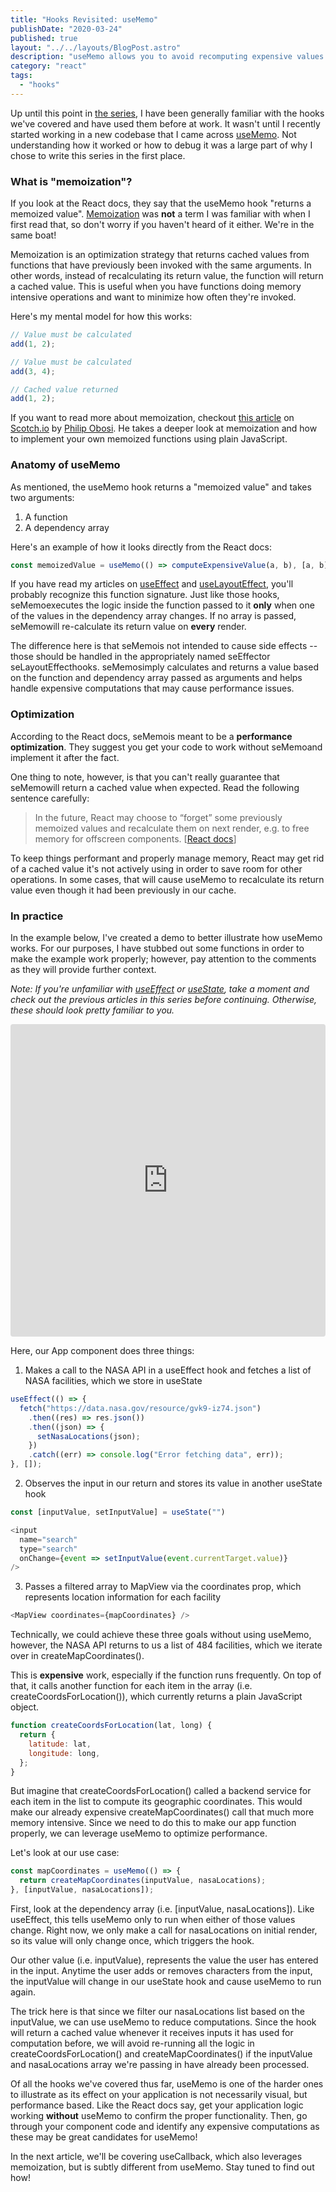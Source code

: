 ```yaml
---
title: "Hooks Revisited: useMemo"
publishDate: "2020-03-24"
published: true
layout: "../../layouts/BlogPost.astro"
description: "useMemo allows you to avoid recomputing expensive values by leveraging memoization under the hood."
category: "react"
tags:
  - "hooks"
---
```


Up until this point in <a href="/posts/hooks-revisited">the series</a>, I have been generally familiar with the hooks we've covered and have used them before at work. It wasn't until I recently started working in a new codebase that I came across [useMemo](https://reactjs.org/docs/hooks-reference.html#usememo). Not understanding how it worked or how to debug it was a large part of why I chose to write this series in the first place.

### What is "memoization"?

If you look at the React docs, they say that the useMemo hook "returns a memoized value". [Memoization](https://en.wikipedia.org/wiki/Memoization) was **not** a term I was familiar with when I first read that, so don't worry if you haven't heard of it either. We're in the same boat!

Memoization is an optimization strategy that returns cached values from functions that have previously been invoked with the same arguments. In other words, instead of recalculating its return value, the function will return a cached value. This is useful when you have functions doing memory intensive operations and want to minimize how often they're invoked.

Here's my mental model for how this works:

```javascript
// Value must be calculated
add(1, 2);

// Value must be calculated
add(3, 4);

// Cached value returned
add(1, 2);
```

If you want to read more about memoization, checkout [this article](https://scotch.io/tutorials/understanding-memoization-in-javascript#toc-a-functional-approach) on [Scotch.io](https://scotch.io) by [Philip Obosi](https://twitter.com/worldclassdev). He takes a deeper look at memoization and how to implement your own memoized functions using plain JavaScript.

### Anatomy of useMemo

As mentioned, the useMemo hook returns a "memoized value" and takes two arguments:

1. A function
2. A dependency array

Here's an example of how it looks directly from the React docs:

```javascript
const memoizedValue = useMemo(() => computeExpensiveValue(a, b), [a, b]);
```

If you have read my articles on <a href="/posts/hooks-useeffect">useEffect</a> and <a href="/posts/hooks-uselayouteffect">useLayoutEffect</a>, you'll probably recognize this function signature. Just like those hooks, seMemoexecutes the logic inside the function passed to it **only** when one of the values in the dependency array changes. If no array is passed, seMemowill re-calculate its return value on **every** render.

The difference here is that seMemois not intended to cause side effects -- those should be handled in the appropriately named seEffector seLayoutEffecthooks. seMemosimply calculates and returns a value based on the function and dependency array passed as arguments and helps handle expensive computations that may cause performance issues.

### Optimization

According to the React docs, seMemois meant to be a **performance optimization**. They suggest you get your code to work without seMemoand implement it after the fact.

One thing to note, however, is that you can't really guarantee that seMemowill return a cached value when expected. Read the following sentence carefully:

> In the future, React may choose to “forget” some previously memoized values and recalculate them on next render, e.g. to free memory for offscreen components. [[React docs](https://reactjs.org/docs/hooks-reference.html#usememo)]

To keep things performant and properly manage memory, React may get rid of a cached value it's not actively using in order to save room for other operations. In some cases, that will cause useMemo to recalculate its return value even though it had been previously in our cache.

### In practice

In the example below, I've created a demo to better illustrate how useMemo works. For our purposes, I have stubbed out some functions in order to make the example work properly; however, pay attention to the comments as they will provide further context.

_Note: If you're unfamiliar with <a href="/posts/hooks-useeffect">useEffect</a> or <a href="/posts/hooks-usestate">useState</a>, take a moment and check out the previous articles in this series before continuing. Otherwise, these should look pretty familiar to you._

<iframe
  src="https://codesandbox.io/embed/hooksusememo-kfgvu?expanddevtools=1&fontsize=14&hidenavigation=1&theme=dark&view=editor"
  style="width:100%; height:500px; border:0; border-radius: 4px; overflow:hidden;"
  title="hooks/useMemo"
  allow="geolocation; microphone; camera; midi; vr; accelerometer; gyroscope; payment; ambient-light-sensor; encrypted-media; usb"
  sandbox="allow-modals allow-forms allow-popups allow-scripts allow-same-origin"
></iframe>

Here, our App component does three things:

1. Makes a call to the NASA API in a useEffect hook and fetches a list of NASA facilities, which we store in useState

```javascript
useEffect(() => {
  fetch("https://data.nasa.gov/resource/gvk9-iz74.json")
    .then((res) => res.json())
    .then((json) => {
      setNasaLocations(json);
    })
    .catch((err) => console.log("Error fetching data", err));
}, []);
```

2. Observes the input in our return and stores its value in another useState hook

```javascript
const [inputValue, setInputValue] = useState("")

<input
  name="search"
  type="search"
  onChange={event => setInputValue(event.currentTarget.value)}
/>
```

3. Passes a filtered array to MapView via the coordinates prop, which represents location information for each facility

```javascript
<MapView coordinates={mapCoordinates} />
```

Technically, we could achieve these three goals without using useMemo, however, the NASA API returns to us a list of 484 facilities, which we iterate over in createMapCoordinates().

This is **expensive** work, especially if the function runs frequently. On top of that, it calls another function for each item in the array (i.e. createCoordsForLocation()), which currently returns a plain JavaScript object.

```javascript
function createCoordsForLocation(lat, long) {
  return {
    latitude: lat,
    longitude: long,
  };
}
```

But imagine that createCoordsForLocation() called a backend service for each item in the list to compute its geographic coordinates. This would make our already expensive createMapCoordinates() call that much more memory intensive. Since we need to do this to make our app function properly, we can leverage useMemo to optimize performance.

Let's look at our use case:

```javascript
const mapCoordinates = useMemo(() => {
  return createMapCoordinates(inputValue, nasaLocations);
}, [inputValue, nasaLocations]);
```

First, look at the dependency array (i.e. [inputValue, nasaLocations]). Like useEffect, this tells useMemo only to run when either of those values change. Right now, we only make a call for nasaLocations on initial render, so its value will only change once, which triggers the hook.

Our other value (i.e. inputValue), represents the value the user has entered in the input. Anytime the user adds or removes characters from the input, the inputValue will change in our useState hook and cause useMemo to run again.

The trick here is that since we filter our nasaLocations list based on the inputValue, we can use useMemo to reduce computations. Since the hook will return a cached value whenever it receives inputs it has used for computation before, we will avoid re-running all the logic in createCoordsForLocation() and createMapCoordinates() if the inputValue and nasaLocations array we're passing in have already been processed.

Of all the hooks we've covered thus far, useMemo is one of the harder ones to illustrate as its effect on your application is not necessarily visual, but performance based. Like the React docs say, get your application logic working **without** useMemo to confirm the proper functionality. Then, go through your component code and identify any expensive computations as these may be great candidates for useMemo!

In the next article, we'll be covering useCallback, which also leverages memoization, but is subtly different from useMemo. Stay tuned to find out how!
